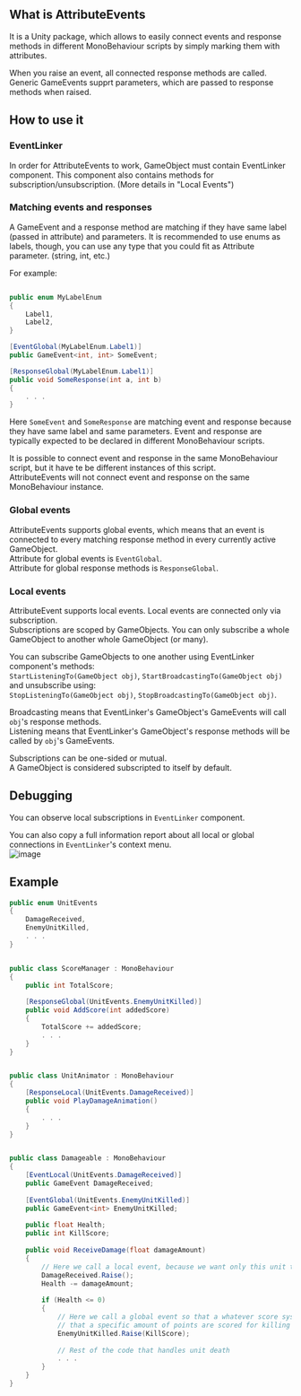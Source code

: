 ## What is AttributeEvents
It is a Unity package, which allows to easily connect events and response methods in different MonoBehaviour scripts by simply marking them with attributes.

When you raise an event, all connected response methods are called. Generic GameEvents supprt parameters, which are passed to response methods when raised.

## How to use it
### EventLinker
In order for AttributeEvents to work, GameObject must contain EventLinker component.
This component also contains methods for subscription/unsubscription. (More details in "Local Events")

### Matching events and responses
A GameEvent and a response method are matching if they have same label (passed in attribute) and parameters.
It is recommended to use enums as labels, though, you can use any type that you could fit as Attribute parameter. (string, int, etc.)

For example:
```C#

public enum MyLabelEnum
{
    Label1,
    Label2,
}

[EventGlobal(MyLabelEnum.Label1)]
public GameEvent<int, int> SomeEvent;

[ResponseGlobal(MyLabelEnum.Label1)]
public void SomeResponse(int a, int b)
{
    . . .
}
```

Here `SomeEvent` and `SomeResponse` are matching event and response because they have same label and same parameters.
Event and response are typically expected to be declared in different MonoBehaviour scripts.

It is possible to connect event and response in the same MonoBehaviour script, but it have te be different instances of this script.  
AttributeEvents will not connect event and response on the same MonoBehaviour instance.

### Global events
AttributeEvents supports global events, which means that an event is connected to every matching response method in every currently active GameObject.  
Attribute for global events is `EventGlobal`.  
Attribute for global response methods is `ResponseGlobal`.

### Local events
AttributeEvent supports local events. Local events are connected only via subscription.  
Subscriptions are scoped by GameObjects. You can only subscribe a whole GameObject to another whole GameObject (or many).  

You can subscribe GameObjects to one another using EventLinker component's methods:  
`StartListeningTo(GameObject obj)`, `StartBroadcastingTo(GameObject obj)`  
and unsubscribe using:  
`StopListeningTo(GameObject obj)`, `StopBroadcastingTo(GameObject obj)`.  

Broadcasting means that EventLinker's GameObject's GameEvents will call `obj`'s response methods.  
Listening means that EventLinker's GameObject's response methods will be called by `obj`'s GameEvents.  

Subscriptions can be one-sided or mutual.  
A GameObject is considered subscripted to itself by default.

## Debugging
You can observe local subscriptions in `EventLinker` component.

You can also copy a full information report about all local or global connections in `EventLinker`'s context menu.  
![image](https://user-images.githubusercontent.com/8547320/227983346-01eb6a0a-1fe1-4dd8-ae08-1632fe6dfacb.png)


## Example
```c#
public enum UnitEvents
{
    DamageReceived,
    EnemyUnitKilled,
    . . .
}


public class ScoreManager : MonoBehaviour
{
    public int TotalScore;
    
    [ResponseGlobal(UnitEvents.EnemyUnitKilled)]
    public void AddScore(int addedScore)
    {
        TotalScore += addedScore;
        . . .
    }
}


public class UnitAnimator : MonoBehaviour
{
    [ResponseLocal(UnitEvents.DamageReceived)]
    public void PlayDamageAnimation()
    {
        . . .
    }
}


public class Damageable : MonoBehaviour
{
    [EventLocal(UnitEvents.DamageReceived)]
    public GameEvent DamageReceived;
    
    [EventGlobal(UnitEvents.EnemyUnitKilled)]
    public GameEvent<int> EnemyUnitKilled;
    
    public float Health;
    public int KillScore;
    
    public void ReceiveDamage(float damageAmount)
    {
        // Here we call a local event, because we want only this unit to play damage animation, not all units
        DamageReceived.Raise();
        Health -= damageAmount;
        
        if (Health <= 0)
        {
            // Here we call a global event so that a whatever score system could know
            // that a specific amount of points are scored for killing an enemy
            EnemyUnitKilled.Raise(KillScore);
            
            // Rest of the code that handles unit death
            . . .
        }
    }
}
```
